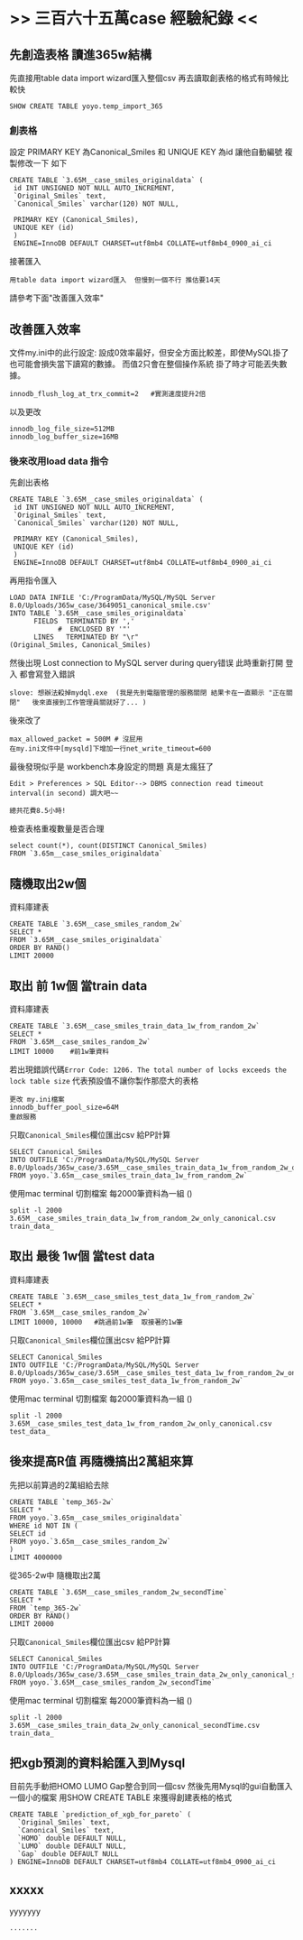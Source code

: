 # >> 三百六十五萬case 經驗紀錄 << #


## 先創造表格 讀進365w結構 ##

先直接用table data import wizard匯入整個csv 再去讀取創表格的格式有時候比較快

```
SHOW CREATE TABLE yoyo.temp_import_365
```
### 創表格 ###
設定 PRIMARY KEY 為Canonical_Smiles
 和 UNIQUE KEY 為id 讓他自動編號
複製修改一下 如下
```
CREATE TABLE `3.65M__case_smiles_originaldata` (
 id INT UNSIGNED NOT NULL AUTO_INCREMENT,
 `Original_Smiles` text,
 `Canonical_Smiles` varchar(120) NOT NULL,

 PRIMARY KEY (Canonical_Smiles),
 UNIQUE KEY (id)
 )
 ENGINE=InnoDB DEFAULT CHARSET=utf8mb4 COLLATE=utf8mb4_0900_ai_ci
```
接著匯入 
```
用table data import wizard匯入  但慢到一個不行 推估要14天
```
請參考下面"改善匯入效率"




## 改善匯入效率 ##

文件my.ini中的此行設定:
設成0效率最好，但安全方面比較差，即使MySQL掛了也可能會損失當下讀寫的數據。
而值2只會在整個操作系統 掛了時才可能丟失數據。
```
innodb_flush_log_at_trx_commit=2   #實測速度提升2倍
```


以及更改
```
innodb_log_file_size=512MB
innodb_log_buffer_size=16MB
```
### 後來改用load data 指令

先創出表格
```
CREATE TABLE `3.65M__case_smiles_originaldata` (
 id INT UNSIGNED NOT NULL AUTO_INCREMENT,
 `Original_Smiles` text,
 `Canonical_Smiles` varchar(120) NOT NULL,

 PRIMARY KEY (Canonical_Smiles),
 UNIQUE KEY (id)
 )
 ENGINE=InnoDB DEFAULT CHARSET=utf8mb4 COLLATE=utf8mb4_0900_ai_ci
```
再用指令匯入
```
LOAD DATA INFILE 'C:/ProgramData/MySQL/MySQL Server 8.0/Uploads/365w_case/3649051_canonical_smile.csv'
INTO TABLE `3.65M__case_smiles_originaldata`
      FIELDS  TERMINATED BY ',' 
            #  ENCLOSED BY '"' 
      LINES   TERMINATED BY "\r"
(Original_Smiles, Canonical_Smiles)
```
然後出現 Lost connection to MySQL server during query错误
此時重新打開 登入 都會寫登入錯誤
```
slove: 想辦法殺掉mydql.exe  (我是先到電腦管理的服務關閉 結果卡在一直顯示 "正在關閉"   後來直接到工作管理員關就好了... )
```
後來改了
```
max_allowed_packet = 500M # 沒屁用
在my.ini文件中[mysqld]下增加一行net_write_timeout=600 
```

最後發現似乎是 workbench本身設定的問題 真是太瘋狂了
```
Edit > Preferences > SQL Editor--> DBMS connection read timeout interval(in second) 調大吧~~ 

總共花費8.5小時!
```


檢查表格重複數量是否合理
```
select count(*), count(DISTINCT Canonical_Smiles)
FROM `3.65m__case_smiles_originaldata`
```


## 隨機取出2w個 ##

資料庫建表
```
CREATE TABLE `3.65M__case_smiles_random_2w`
SELECT * 
FROM `3.65M__case_smiles_originaldata`
ORDER BY RAND()
LIMIT 20000
```



## 取出 前 1w個 當train data ##

資料庫建表
```
CREATE TABLE `3.65M__case_smiles_train_data_1w_from_random_2w`
SELECT * 
FROM `3.65M__case_smiles_random_2w`
LIMIT 10000    #前1w筆資料
```
若出現錯誤代碼`Error Code: 1206. The total number of locks exceeds the lock table size` 
代表預設值不讓你製作那麼大的表格
```
更改 my.ini檔案
innodb_buffer_pool_size=64M  
重啟服務
```


只取`Canonical_Smiles`欄位匯出csv 給PP計算
```
SELECT Canonical_Smiles 
INTO OUTFILE 'C:/ProgramData/MySQL/MySQL Server 8.0/Uploads/365w_case/3.65M__case_smiles_train_data_1w_from_random_2w_only_canonical.csv'
FROM yoyo.`3.65m__case_smiles_train_data_1w_from_random_2w`
```

使用mac terminal 切割檔案 每2000筆資料為一組 ()
```
split -l 2000 3.65M__case_smiles_train_data_1w_from_random_2w_only_canonical.csv train_data_
```

## 取出 最後 1w個 當test data ##

資料庫建表
```
CREATE TABLE `3.65M__case_smiles_test_data_1w_from_random_2w`
SELECT * 
FROM `3.65M__case_smiles_random_2w`
LIMIT 10000, 10000   #跳過前1w筆  取接著的1w筆
```

只取`Canonical_Smiles`欄位匯出csv 給PP計算
```
SELECT Canonical_Smiles 
INTO OUTFILE 'C:/ProgramData/MySQL/MySQL Server 8.0/Uploads/365w_case/3.65M__case_smiles_test_data_1w_from_random_2w_only_canonical.csv'
FROM yoyo.`3.65m__case_smiles_test_data_1w_from_random_2w`
```

使用mac terminal 切割檔案 每2000筆資料為一組 ()
```
split -l 2000 3.65M__case_smiles_test_data_1w_from_random_2w_only_canonical.csv test_data_
```

## 後來提高R值 再隨機搞出2萬組來算 ##

先把以前算過的2萬組給去除
```
CREATE TABLE `temp_365-2w`
SELECT * 
FROM yoyo.`3.65m__case_smiles_originaldata`
WHERE id NOT IN (
SELECT id 
FROM yoyo.`3.65m__case_smiles_random_2w`
)
LIMIT 4000000

```
從365-2w中 隨機取出2萬
```
CREATE TABLE `3.65M__case_smiles_random_2w_secondTime`
SELECT * 
FROM `temp_365-2w`
ORDER BY RAND()
LIMIT 20000
```

只取`Canonical_Smiles`欄位匯出csv 給PP計算
```
SELECT Canonical_Smiles 
INTO OUTFILE 'C:/ProgramData/MySQL/MySQL Server 8.0/Uploads/365w_case/3.65M__case_smiles_train_data_2w_only_canonical_secondTime.csv'
FROM yoyo.`3.65M__case_smiles_random_2w_secondTime`
```

使用mac terminal 切割檔案 每2000筆資料為一組 ()
```
split -l 2000 3.65M__case_smiles_train_data_2w_only_canonical_secondTime.csv train_data_
```

## 把xgb預測的資料給匯入到Mysql ##

目前先手動把HOMO LUMO Gap整合到同一個csv 然後先用Mysql的gui自動匯入一個小的檔案 用SHOW CREATE TABLE 來獲得創建表格的格式
```
CREATE TABLE `prediction_of_xgb_for_pareto` (
  `Original_Smiles` text,
  `Canonical_Smiles` text,
  `HOMO` double DEFAULT NULL,
  `LUMO` double DEFAULT NULL,
  `Gap` double DEFAULT NULL
) ENGINE=InnoDB DEFAULT CHARSET=utf8mb4 COLLATE=utf8mb4_0900_ai_ci
```


## xxxxx ##

yyyyyyy
```
.......
```



